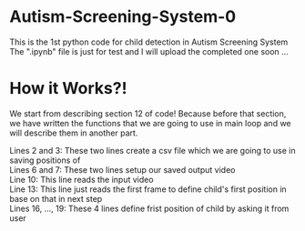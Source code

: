 # Autism-Screening-System-0
This is the 1st python code for child detection in Autism Screening System  
The ".ipynb" file is just for test and I will upload the completed one soon ...

# How it Works?!
We start from describing section 12 of code! Because before that section, we have written the functions that we are going to use in main loop and we will describe them in another part.  
  
Lines 2 and 3: These two lines create a csv file which we are going to use in saving positions of  
Lines 6 and 7: These two lines setup our saved output video  
Line 10: This line reads the input video  
Line 13: This line just reads the first frame to define child's first position in base on that in next step  
Lines 16, ..., 19: These 4 lines define frist position of child by asking it from user  
